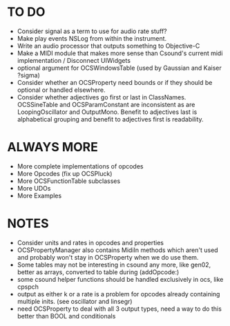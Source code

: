 TO DO
=====

* Consider signal as a term to use for audio rate stuff? 
* Make play events NSLog from within the instrument.
* Write an audio processor that outputs something to Objective-C
* Make a MIDI module that makes more sense than Csound's current midi implementation / Disconnect UIWidgets
* optional argument for OCSWindowsTable (used by Gaussian and Kaiser ?sigma)
* Consider whether an OCSProperty need bounds or if they should be optional or handled elsewhere.
* Consider whether adjectives go first or last in ClassNames.
  OCSSineTable and OCSParamConstant are inconsistent as are LoopingOscillator and OutputMono.
  Benefit to adjectives last is alphabetical grouping and benefit to adjectives first
  is readability.


ALWAYS MORE
===========

* More complete implementations of opcodes
* More Opcodes (fix up OCSPluck)
* More OCSFunctionTable subclasses
* More UDOs
* More Examples

NOTES
=====

* Consider units and rates in opcodes and properties
* OCSPropertyManager also contains MidiIn methods which aren't used and probably won't stay in 
OCSProperty when we do use them.
* Some tables may not be interesting in csound any more, like gen02, better as arrays, converted to table during (addOpcode:)
* some csound helper functions should be handled exclusively in ocs, like cpspch
* output as either k or a rate is a problem for opcodes already containing multiple inits. (see oscillator and linsegr)
* need OCSProperty to deal with all 3 output types, need a way to do this better than BOOL and conditionals

